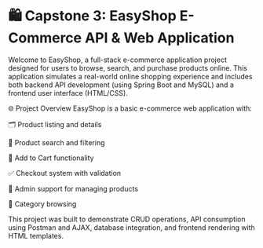 # 🛍️ Capstone 3: EasyShop E-Commerce API & Web Application

Welcome to EasyShop, a full-stack e-commerce application project designed for users to browse, search, and purchase products online. This application simulates a real-world online shopping experience and includes both backend API development (using Spring Boot and MySQL) and a frontend user interface (HTML/CSS).

🌐 Project Overview
EasyShop is a basic e-commerce web application with:

🗂️ Product listing and details

🔎 Product search and filtering

🛒 Add to Cart functionality

✅ Checkout system with validation

📁 Admin support for managing products

🧩 Category browsing

This project was built to demonstrate CRUD operations, API consumption using Postman and AJAX, database integration, and frontend rendering with HTML templates.
